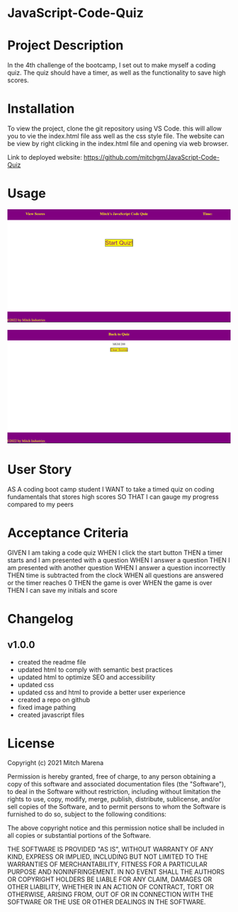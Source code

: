 # JavaScript-Code-Quiz


# Project Description 

In the 4th challenge of the bootcamp, I set out to make myself a coding quiz. The quiz should have a timer, as well as the functionality to save high scores.  

# Installation 

To view the project, clone the git repository using VS Code. this will allow you to vie the index.html file ass well as the css style file. The website can be view by right clicking in the index.html file and opening via web browser. 

Link to deployed website: https://github.com/mitchgm/JavaScript-Code-Quiz 

# Usage

![screenshot of home page](assets/images/home.jpg) 

![screenshot of the body](assets/images/body.jpg)



# User Story

AS A coding boot camp student
I WANT to take a timed quiz on coding fundamentals that stores high scores
SO THAT I can gauge my progress compared to my peers

# Acceptance Criteria

GIVEN I am taking a code quiz
WHEN I click the start button
THEN a timer starts and I am presented with a question
WHEN I answer a question
THEN I am presented with another question
WHEN I answer a question incorrectly
THEN time is subtracted from the clock
WHEN all questions are answered or the timer reaches 0
THEN the game is over
WHEN the game is over
THEN I can save my initials and score


# Changelog

v1.0.0
--------------------------------
- created the readme file
- updated html to comply with semantic best practices
- updated html to optimize SEO and accessibility 
- updated css
- updated css and html to provide a better user experience
- created a repo on github
- fixed image pathing
- created javascript files



# License

Copyright (c) 2021 Mitch Marena 

Permission is hereby granted, free of charge, to any person obtaining a copy
of this software and associated documentation files (the "Software"), to deal
in the Software without restriction, including without limitation the rights
to use, copy, modify, merge, publish, distribute, sublicense, and/or sell
copies of the Software, and to permit persons to whom the Software is
furnished to do so, subject to the following conditions:

The above copyright notice and this permission notice shall be included in all
copies or substantial portions of the Software.

THE SOFTWARE IS PROVIDED "AS IS", WITHOUT WARRANTY OF ANY KIND, EXPRESS OR
IMPLIED, INCLUDING BUT NOT LIMITED TO THE WARRANTIES OF MERCHANTABILITY,
FITNESS FOR A PARTICULAR PURPOSE AND NONINFRINGEMENT. IN NO EVENT SHALL THE
AUTHORS OR COPYRIGHT HOLDERS BE LIABLE FOR ANY CLAIM, DAMAGES OR OTHER
LIABILITY, WHETHER IN AN ACTION OF CONTRACT, TORT OR OTHERWISE, ARISING FROM,
OUT OF OR IN CONNECTION WITH THE SOFTWARE OR THE USE OR OTHER DEALINGS IN THE
SOFTWARE.
